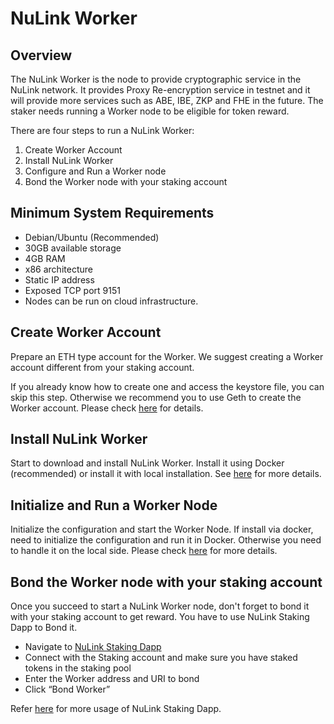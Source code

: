 # NuLink Worker

## Overview  

The NuLink Worker is the node to provide cryptographic service in the NuLink network. It provides Proxy Re-encryption service in testnet and it will provide more services such as ABE, IBE, ZKP and FHE in the future. The staker needs running a Worker node to be eligible for token reward. 

There are four steps to run a NuLink Worker:
1. Create Worker Account
2. Install NuLink Worker
3. Configure and Run a Worker node
4. Bond the Worker node with your staking account

## Minimum System Requirements  

* Debian/Ubuntu (Recommended)
* 30GB available storage
* 4GB RAM
* x86 architecture
* Static IP address
* Exposed TCP port 9151
* Nodes can be run on cloud infrastructure.

## Create Worker Account  

Prepare an ETH type account for the Worker. We suggest creating a Worker account different from your staking account. 

If you already know how to create one and access the keystore file, you can skip this step. Otherwise we recommend you to use Geth to create the Worker account.  Please check [here](./eth_account.md) for details.

## Install NuLink Worker  

Start to download and install NuLink Worker.  Install it using Docker (recommended) or install it with local installation. See [here](./worker_install.md) for more details. 

## Initialize and Run a Worker Node  

Initialize the configuration and start the Worker Node. If install via docker, need to initialize the configuration and run it in Docker. Otherwise you need to handle it on the local side. Please check  [here](./worker_running.md) for more details. 

## Bond the Worker node with your staking account  

Once you succeed to start a NuLink Worker node, don't forget to bond it with your staking account to get reward. You have to use NuLink Staking Dapp to Bond it. 

- Navigate to [NuLink Staking Dapp](https://stake.nulink.org)
- Connect with the Staking account and make sure you have staked tokens in the staking pool
- Enter the Worker address and URI to bond
- Click “Bond Worker”

Refer [here](./staking_Dapp.md) for more usage of NuLink Staking Dapp.




